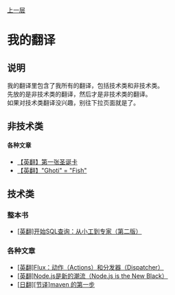 
[上一层](../)

# 我的翻译

## 说明

我的翻译里包含了我所有的翻译，包括技术类和非技术类。  
先放的是非技术类的翻译，然后才是非技术类的翻译。  
如果对技术类翻译没兴趣，别往下拉页面就是了。

## 非技术类

#### 各种文章

* [【英翻】第一张圣诞卡 ](./The_First_Christmas_Card)
* [【英翻】"Ghoti" = "Fish" ](./ghoti_fish)

## 技术类

### 整本书

* [[英翻]开始SQL查询：从小工到专家（第二版）](http://translates.waygc.net/beginning-sql-queries-2nd/)

### 各种文章

* [[英翻]Flux：动作（Actions）和分发器（Dispatcher）](./flux-actions-and-the-dispatcher.md)
* [[英翻]Node.js是新的潮流（Node.js is the New Black）](./node-js-is-the-new-black.md)
* [[日翻][节译]maven 的第一步](https://mp.weixin.qq.com/s?__biz=MzI3NjE5NDc1NQ%3D%3D&mid=2654408488&idx=1&sn=2f3af40f9019d68fdcf9c59ec617b114&scene=45#wechat_redirect)